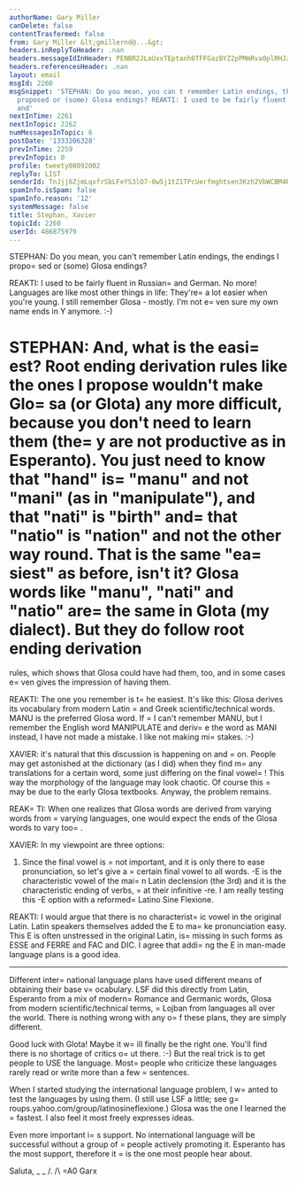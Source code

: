 ```yaml
---
authorName: Gary Miller
canDelete: false
contentTrasformed: false
from: Gary Miller &lt;gmillernd@...&gt;
headers.inReplyToHeader: .nan
headers.messageIdInHeader: PENBR2JLaUxxTEptanh0TFFGazBYZ2pPMmRva0plRHJzbmNhVkZSMzVCYVdLej1xTGcwd0BtYWlsLmdtYWlsLmNvbT4=
headers.referencesHeader: .nan
layout: email
msgId: 2260
msgSnippet: 'STEPHAN: Do you mean, you can t remember Latin endings, the endings I
  proposed or (some) Glosa endings? REAKTI: I used to be fairly fluent in Russian
  and'
nextInTime: 2261
nextInTopic: 2262
numMessagesInTopic: 6
postDate: '1333206328'
prevInTime: 2259
prevInTopic: 0
profile: tweety08092002
replyTo: LIST
senderId: TnJjj6ZjmLqxfrSbLFeYS3lO7-0w5j1tZ1TPcUerfmghtsen3Kzh2VbWCBM4P2wxS_O9X-Tafa584JgzqGlJ-0ZuyGFoabzV
spamInfo.isSpam: false
spamInfo.reason: '12'
systemMessage: false
title: Stephan, Xavier
topicId: 2260
userId: 486875979
---
```


STEPHAN: Do you mean, you can't remember Latin endings, the endings I
propo=
sed or (some) Glosa endings?

REAKTI: I used to be fairly fluent in Russian=
 and German. No more!
Languages are like most other things in life: They're=
 a lot easier
when you're young. I still remember Glosa - mostly. I'm not e=
ven sure
my own name ends in Y anymore. :-)

STEPHAN: And, what is the easi=
est? Root ending derivation rules like
the ones I propose wouldn't make Glo=
sa (or Glota) any more difficult,
because you don't need to learn them (the=
y are not productive as in
Esperanto). You just need to know that "hand" is=
 "manu" and not "mani"
(as in "manipulate"), and that "nati" is "birth" and=
 that "natio" is
"nation" and not the other way round. That is the same "ea=
siest" as
before, isn't it? Glosa words like "manu", "nati" and "natio" are=
 the
same in Glota (my dialect). But they do follow root ending derivation
=
rules, which shows that Glosa could have had them, too, and in some
cases e=
ven gives the impression of having them.

REAKTI: The one you remember is t=
he easiest. It's like this: Glosa
derives its vocabulary from modern Latin =
and Greek
scientific/technical words. MANU is the preferred Glosa word. If =
I
can't remember MANU, but I remember the English word MANIPULATE and
deriv=
e the word as MANI instead, I have not made a mistake. I like not
making mi=
stakes. :-)

XAVIER: it's natural that this discussion is happening on and =
on.
People may get astonished at the dictionary (as I did) when they find
m=
any translations for a certain word, some just differing on the final
vowel=
! This way the morphology of the language may look chaotic. Of
course this =
may be due to the early Glosa textbooks. Anyway, the
problem remains.

REAK=
TI: When one realizes that Glosa words are derived from varying
words from =
varying languages, one would expect the ends of the Glosa
words to vary too=
.

XAVIER: In my viewpoint are three options:

1. Since the final vowel is =
not important, and it is only there to
ease pronunciation, so let's give a =
certain final vowel to all words.
-E is the characteristic vowel of the mai=
n Latin declension (the 3rd)
and it is the characteristic ending of verbs, =
at their infinitive -re.
I am really testing this -E option with a reformed=
 Latino Sine
Flexione.

REAKTI: I would argue that there is no characterist=
ic vowel in the
original Latin. Latin speakers themselves added the E to ma=
ke
pronunciation easy. This E is often unstressed in the original Latin,
is=
 missing in such forms as ESSE and FERRE and FAC and DIC. I agree
that addi=
ng the E in man-made language plans is a good idea.

* * *

Different inter=
national language plans have used different means of
obtaining their base v=
ocabulary. LSF did this directly from Latin,
Esperanto from a mix of modern=
 Romance and Germanic words, Glosa from
modern scientific/technical terms, =
Lojban from languages all over the
world. There is nothing wrong with any o=
f these plans, they are simply
different.

Good luck with Glota! Maybe it w=
ill finally be the right one. You'll
find there is no shortage of critics o=
ut there. :-) But the real trick
is to get people to USE the language. Most=
 people who criticize these
languages rarely read or write more than a few =
sentences.

When I started studying the international language problem, I w=
anted
to test the languages by using them. (I still use LSF a little; see
g=
roups.yahoo.com/group/latinosineflexione.) Glosa was the one I
learned the =
fastest. I also feel it most freely expresses ideas.

Even more important i=
s support. No international language will be
successful without a group of =
people actively promoting it. Esperanto
has the most support, therefore it =
is the one most people hear about.

Saluta,
_ _
/.
/\ =A0 Garx
#


